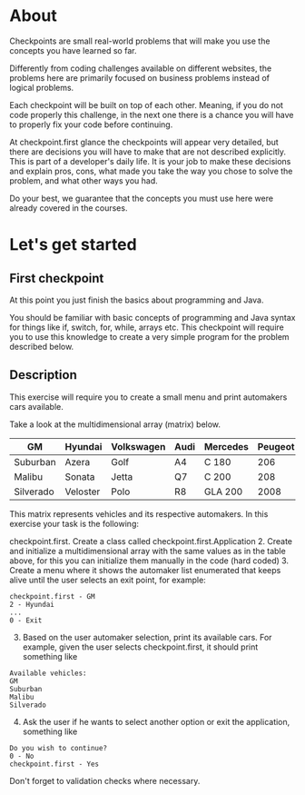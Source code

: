 # About

Checkpoints are small real-world problems that will make you use the concepts you have learned so far.

Differently from coding challenges available on different websites, the problems here are primarily focused on business problems instead of logical problems.

Each checkpoint will be built on top of each other. Meaning, if you do not code properly this challenge, in the next one there is a chance you will have to properly fix your code before continuing.

At checkpoint.first glance the checkpoints will appear very detailed, but there are decisions you will have to make that are not described explicitly.
This is part of a developer's daily life. It is your job to make these decisions and explain pros, cons, what made you take the way you chose to solve the problem, and what other ways you had.

Do your best, we guarantee that the concepts you must use here were already covered in the courses.

# Let's get started

## First checkpoint

At this point you just finish the basics about programming and Java.

You should be familiar with basic concepts of programming and Java syntax for things like if, switch, for, while, arrays etc.
This checkpoint will require you to use this knowledge to create a very simple program for the problem described below.

## Description

This exercise will require you to create a small menu and print automakers cars available.

Take a look at the multidimensional array (matrix) below.

| GM        	| Hyundai  	| Volkswagen 	| Audi 	| Mercedes 	| Peugeot 	|
|-----------	|----------	|------------	|------	|----------	|---------	|
| Suburban  	| Azera    	| Golf       	| A4   	| C 180    	| 206     	|
| Malibu    	| Sonata   	| Jetta      	| Q7   	| C 200    	| 208     	|
| Silverado 	| Veloster 	| Polo       	| R8   	| GLA 200  	| 2008    	|

This matrix represents vehicles and its respective automakers. In this exercise your task is the following:

checkpoint.first. Create a class called checkpoint.first.Application
2. Create and initialize a multidimensional array with the same values as in the table above, for this you can initialize them manually in the code (hard coded)
3. Create a menu where it shows the automaker list enumerated that keeps alive until the user selects an exit point, for example:

```text 
checkpoint.first - GM
2 - Hyundai
...
0 - Exit
```

3. Based on the user automaker selection, print its available cars. For example, given the user selects checkpoint.first, it should print something like

```text
Available vehicles:
GM
Suburban
Malibu
Silverado
```

4. Ask the user if he wants to select another option or exit the application, something like

```text
Do you wish to continue?
0 - No
checkpoint.first - Yes
```

Don't forget to validation checks where necessary.